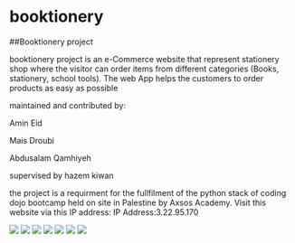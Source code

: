 # booktionery

##Booktionery project

booktionery project is an e-Commerce website that represent stationery shop where the visitor can order items from different categories (Books, stationery, school tools).
The web App helps the customers to order products as easy as possible

maintained and contributed by:

Amin Eid

Mais Droubi

Abdusalam Qamhiyeh


supervised by hazem kiwan

the project is a requirment for the fullfilment of the python stack of coding dojo bootcamp held on site in Palestine by Axsos Academy.
Visit this website via this IP address:
IP Address:3.22.95.170




![](https://github.com/amin-eid/booktionery/blob/master/images/screenshot1.PNG)
![](https://github.com/amin-eid/booktionery/blob/master/images/screenshot2.PNG)
![](https://github.com/amin-eid/booktionery/blob/master/images/sc3.PNG)
![](https://github.com/amin-eid/booktionery/blob/master/images/sc4.PNG)
![](https://github.com/amin-eid/booktionery/blob/master/images/ajax.png)
![](https://github.com/amin-eid/booktionery/blob/master/images/admin.png)
![](https://github.com/amin-eid/booktionery/blob/master/images/cart.PNG)
